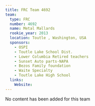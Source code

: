 ```yaml
---
title: FRC Team 4692
team:
  type: FRC
  number: 4692
  name: Metal Mallards
  rookie_year: 2013
  location: Toutle , Washington, USA
  sponsors:
    - OSPI
    - Toutle Lake School Dist.
    - Lower Columbia Retired teachers
    - Sunset Auto parts-NAPA
    - Bezos Family foundation
    - Waite Specialty
    - Toutle Lake High School
  links:
    Website: 
---
```

No content has been added for this team